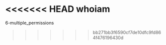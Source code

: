 <<<<<<< HEAD
whoiam
=======
6-multiple_permissions 
>>>>>>> bb271bb3f6590cf7de10dfc9fd864f476196430d
